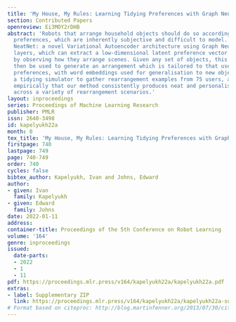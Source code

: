 ```yaml
---
title: 'My House, My Rules: Learning Tidying Preferences with Graph Neural Networks'
section: Contributed Papers
openreview: Ei3MOY2rDHB
abstract: 'Robots that arrange household objects should do so according to the user’s
  preferences, which are inherently subjective and difficult to model. We present
  NeatNet: a novel Variational Autoencoder architecture using Graph Neural Network
  layers, which can extract a low-dimensional latent preference vector from a user
  by observing how they arrange scenes. Given any set of objects, this vector can
  then be used to generate an arrangement which is tailored to that user’s spatial
  preferences, with word embeddings used for generalisation to new objects. We develop
  a tidying simulator to gather rearrangement examples from 75 users, and demonstrate
  empirically that our method consistently produces neat and personalised arrangements
  across a variety of rearrangement scenarios.'
layout: inproceedings
series: Proceedings of Machine Learning Research
publisher: PMLR
issn: 2640-3498
id: kapelyukh22a
month: 0
tex_title: 'My House, My Rules: Learning Tidying Preferences with Graph Neural Networks'
firstpage: 740
lastpage: 749
page: 740-749
order: 740
cycles: false
bibtex_author: Kapelyukh, Ivan and Johns, Edward
author:
- given: Ivan
  family: Kapelyukh
- given: Edward
  family: Johns
date: 2022-01-11
address:
container-title: Proceedings of the 5th Conference on Robot Learning
volume: '164'
genre: inproceedings
issued:
  date-parts:
  - 2022
  - 1
  - 11
pdf: https://proceedings.mlr.press/v164/kapelyukh22a/kapelyukh22a.pdf
extras:
- label: Supplementary ZIP
  link: https://proceedings.mlr.press/v164/kapelyukh22a/kapelyukh22a-supp.zip
# Format based on citeproc: http://blog.martinfenner.org/2013/07/30/citeproc-yaml-for-bibliographies/
---
```

